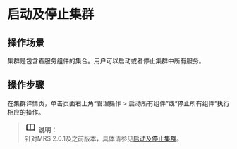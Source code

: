 # 启动及停止集群<a name="ZH-CN_TOPIC_0173397566"></a>

## 操作场景<a name="section5238119392018"></a>

集群是包含着服务组件的集合。用户可以启动或者停止集群中所有服务。

## 操作步骤<a name="section715557892037"></a>

在集群详情页，单击页面右上角“管理操作 \> 启动所有组件”或“停止所有组件”执行相应的操作。

>![](public_sys-resources/icon-note.gif) **说明：**   
>针对MRS 2.0.1及之前版本，具体请参见[启动及停止集群](启动及停止集群-114.md)。  

